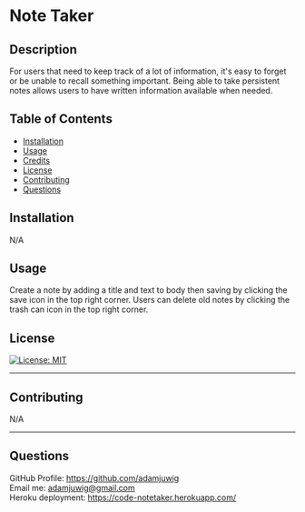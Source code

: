 # Note Taker

  ## Description 
    
For users that need to keep track of a lot of information, it's easy to forget or be unable to recall something important. Being able to take persistent notes allows users to have written information available when needed.  
 
  
  ## Table of Contents
  
  
  * [Installation](#installation)
  * [Usage](#usage)
  * [Credits](#credits)
  * [License](#license)
  * [Contributing](#contributing)
  * [Questions](#questions)
  
  
  ## Installation
  
N/A
  
  ## Usage 
  
Create a note by adding a title and text to body then saving by clicking the save icon in the top right corner.  Users can delete old notes by clicking the trash can icon in the top right corner.

  ## License
  
  [![License: MIT](https://img.shields.io/badge/License-MIT-yellow.svg)](https://opensource.org/licenses/MIT)
  

  
  ---
  
  ## Contributing
  
  N/A

  
  ---

  ## Questions

  GitHub Profile: https://github.com/adamjuwig<br>
  Email me: adamjuwig@gmail.com<br>
  Heroku deployment: https://code-notetaker.herokuapp.com/